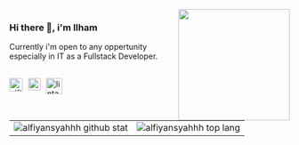 


<img align='right' src='https://user-images.githubusercontent.com/5713670/87202985-820dcb80-c2b6-11ea-9f56-7ec461c497c3.gif' width='200'>

### Hi there 👋, i'm Ilham


Currently i'm open to any oppertunity especially in IT as a Fullstack Developer.

<br>

<a href="https://www.linkedin.com/in/alfiyansyah/">
  <img style="margin-right:10px" align="left" alt="alfiyansyah linkedin" width="24px" src="https://camo.githubusercontent.com/0d70d8c72e2f45755511d6799489dc49d0e325f0/68747470733a2f2f692e70696e696d672e636f6d2f6f726967696e616c732f63652f30392f33632f63653039336337323134616433353762623636356366643266363661386236622e706e67" />
</a>


<a href="https://www.instagram.com/alfiyansyahhh/">
  <img align="left" style="margin-right:10px" alt="lintang facebook" width="22px" src="https://www.freepnglogos.com/uploads/logo-ig-png/logo-ig-instagram-new-logo-vector-download-13.png" />
</a>


<a href="https://www.youtube.com/user/alfiyansyahhh">
  <img style="margin-right:10px" align="left" alt="lintang youtube" width="29px" src="https://www.pinclipart.com/picdir/big/55-557137_a-quiet-drifter-takes-a-janitorial-job-at.png" />
</a>




<br>
<br>


|||
|---|---|
|![alfiyansyahhh github stat](https://github-readme-stats.vercel.app/api?username=alfiyansyahhh&show_icons=true&hide_border=true&theme=vue)|![alfiyansyahhh top lang](https://github-readme-stats.vercel.app/api/top-langs/?username=alfiyansyahhh&layout=compact&hide_border=true&theme=vue)| 


<br>



